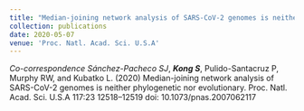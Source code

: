 ```yaml
---
title: "Median-joining network analysis of SARS-CoV-2 genomes is neither phylogenetic nor evolutionary"
collection: publications
date: 2020-05-07
venue: 'Proc. Natl. Acad. Sci. U.S.A'
---
```

*Co-correspondence*
*Sánchez-Pacheco SJ*, ***Kong S***, Pulido-Santacruz P, Murphy RW, and Kubatko L. (2020) Median-joining network analysis of SARS-CoV-2 genomes is neither phylogenetic nor evolutionary. Proc. Natl. Acad. Sci. U.S.A 117:23 12518–12519 doi: 10.1073/pnas.2007062117